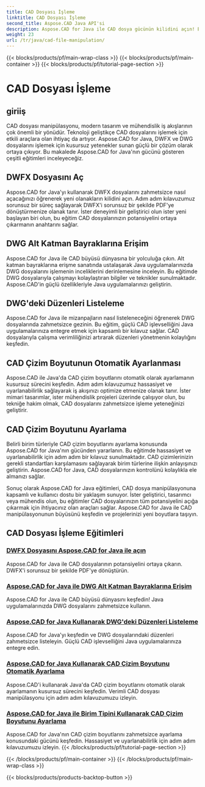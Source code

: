 ```yaml
---
title: CAD Dosyası İşleme
linktitle: CAD Dosyası İşleme
second_title: Aspose.CAD Java API'si
description: Aspose.CAD for Java ile CAD dosya gücünün kilidini açın! Eğitimlerimizle DWFX'i PDF'ye dönüştürün, DWG bayraklarına, liste düzenlerine erişin ve boyutları otomatik olarak ayarlayın.
weight: 23
url: /tr/java/cad-file-manipulation/
---
```


{{< blocks/products/pf/main-wrap-class >}}
{{< blocks/products/pf/main-container >}}
{{< blocks/products/pf/tutorial-page-section >}}

# CAD Dosyası İşleme


## giriiş

CAD dosyası manipülasyonu, modern tasarım ve mühendislik iş akışlarının çok önemli bir yönüdür. Teknoloji geliştikçe CAD dosyalarını işlemek için etkili araçlara olan ihtiyaç da artıyor. Aspose.CAD for Java, DWFX ve DWG dosyalarını işlemek için kusursuz yetenekler sunan güçlü bir çözüm olarak ortaya çıkıyor. Bu makalede Aspose.CAD for Java'nın gücünü gösteren çeşitli eğitimleri inceleyeceğiz.

## DWFX Dosyasını Aç

Aspose.CAD for Java'yı kullanarak DWFX dosyalarını zahmetsizce nasıl açacağınızı öğrenerek yeni olanakların kilidini açın. Adım adım kılavuzumuz sorunsuz bir süreç sağlayarak DWFX'i sorunsuz bir şekilde PDF'ye dönüştürmenize olanak tanır. İster deneyimli bir geliştirici olun ister yeni başlayan biri olun, bu eğitim CAD dosyalarınızın potansiyelini ortaya çıkarmanın anahtarını sağlar.

## DWG Alt Katman Bayraklarına Erişim

Aspose.CAD for Java ile CAD büyüsü dünyasına bir yolculuğa çıkın. Alt katman bayraklarına erişme sanatında ustalaşarak Java uygulamalarınızda DWG dosyalarını işlemenin inceliklerini derinlemesine inceleyin. Bu eğitimde DWG dosyalarıyla çalışmayı kolaylaştıran bilgiler ve teknikler sunulmaktadır. Aspose.CAD'in güçlü özellikleriyle Java uygulamalarınızı geliştirin.

## DWG'deki Düzenleri Listeleme

Aspose.CAD for Java ile mizanpajların nasıl listeleneceğini öğrenerek DWG dosyalarında zahmetsizce gezinin. Bu eğitim, güçlü CAD işlevselliğini Java uygulamalarınıza entegre etmek için kapsamlı bir kılavuz sağlar. CAD dosyalarıyla çalışma verimliliğinizi artırarak düzenleri yönetmenin kolaylığını keşfedin.

## CAD Çizim Boyutunun Otomatik Ayarlanması

Aspose.CAD ile Java'da CAD çizim boyutlarını otomatik olarak ayarlamanın kusursuz sürecini keşfedin. Adım adım kılavuzumuz hassasiyet ve uyarlanabilirlik sağlayarak iş akışınızı optimize etmenize olanak tanır. İster mimari tasarımlar, ister mühendislik projeleri üzerinde çalışıyor olun, bu tekniğe hakim olmak, CAD dosyalarını zahmetsizce işleme yeteneğinizi geliştirir.

## CAD Çizim Boyutunu Ayarlama

Belirli birim türleriyle CAD çizim boyutlarını ayarlama konusunda Aspose.CAD for Java'nın gücünden yararlanın. Bu eğitimde hassasiyet ve uyarlanabilirlik için adım adım bir kılavuz sunulmaktadır. CAD çizimlerinizin gerekli standartları karşılamasını sağlayarak birim türlerine ilişkin anlayışınızı geliştirin. Aspose.CAD for Java, CAD dosyalarınızın kontrolünü kolaylıkla ele almanızı sağlar.

Sonuç olarak Aspose.CAD for Java eğitimleri, CAD dosya manipülasyonuna kapsamlı ve kullanıcı dostu bir yaklaşım sunuyor. İster geliştirici, tasarımcı veya mühendis olun, bu eğitimler CAD dosyalarınızın tüm potansiyelini açığa çıkarmak için ihtiyacınız olan araçları sağlar. Aspose.CAD for Java ile CAD manipülasyonunun büyüsünü keşfedin ve projelerinizi yeni boyutlara taşıyın.
## CAD Dosyası İşleme Eğitimleri
### [DWFX Dosyasını Aspose.CAD for Java ile açın](./open-dwfx-file/)
Aspose.CAD for Java ile CAD dosyalarının potansiyelini ortaya çıkarın. DWFX'i sorunsuz bir şekilde PDF'ye dönüştürün.
### [Aspose.CAD for Java ile DWG Alt Katman Bayraklarına Erişim](./accessing-underlay-flags-of-dwg/)
Aspose.CAD for Java ile CAD büyüsü dünyasını keşfedin! Java uygulamalarınızda DWG dosyalarını zahmetsizce kullanın.
### [Aspose.CAD for Java Kullanarak DWG'deki Düzenleri Listeleme](./list-layouts-in-dwg/)
Aspose.CAD for Java'yı keşfedin ve DWG dosyalarındaki düzenleri zahmetsizce listeleyin. Güçlü CAD işlevselliğini Java uygulamalarınıza entegre edin.
### [Aspose.CAD for Java Kullanarak CAD Çizim Boyutunu Otomatik Ayarlama](./auto-adjusting-cad-drawing-size/)
Aspose.CAD'i kullanarak Java'da CAD çizim boyutlarını otomatik olarak ayarlamanın kusursuz sürecini keşfedin. Verimli CAD dosyası manipülasyonu için adım adım kılavuzumuzu izleyin.
### [Aspose.CAD for Java ile Birim Tipini Kullanarak CAD Çizim Boyutunu Ayarlama](./adjusting-cad-drawing-size-using-unit-type/)
Aspose.CAD for Java'nın CAD çizim boyutlarını zahmetsizce ayarlama konusundaki gücünü keşfedin. Hassasiyet ve uyarlanabilirlik için adım adım kılavuzumuzu izleyin.
{{< /blocks/products/pf/tutorial-page-section >}}

{{< /blocks/products/pf/main-container >}}
{{< /blocks/products/pf/main-wrap-class >}}

{{< blocks/products/products-backtop-button >}}
